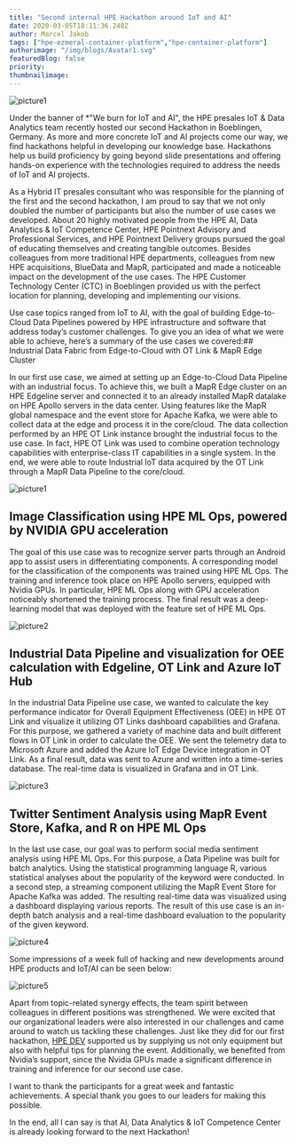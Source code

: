 ```yaml
---
title: "Second internal HPE Hackathon around IoT and AI"
date: 2020-03-05T18:11:36.248Z
author: Marcel Jakob 
tags: ["hpe-ezmeral-container-platform","hpe-container-platform"]
authorimage: "/img/blogs/Avatar1.svg"
featuredBlog: false
priority:
thumbnailimage:
---
```

![picture1](https://hpe-developer-portal.s3.amazonaws.com/uploads/media/2020/1/picture1-1583431980969.png)

Under the banner of *"We burn for IoT and AI", the HPE presales IoT & Data Analytics team recently hosted our second Hackathon in Boeblingen, Germany. As more and more concrete IoT and AI projects come our way, we find hackathons helpful in developing our knowledge base. Hackathons help us build proficiency by going beyond slide presentations and offering hands-on experience with the technologies required to address the needs of IoT and AI projects. 


As a Hybrid IT presales consultant who was responsible for the planning of the first and the second hackathon, I am proud to say that we not only doubled the number of participants but also the number of use cases we developed. About 20 highly motivated people from the HPE AI, Data Analytics & IoT Competence Center, HPE Pointnext Advisory and Professional Services, and HPE Pointnext Delivery groups pursued the goal of educating themselves and creating tangible outcomes. Besides colleagues from more traditional HPE departments, colleagues from new HPE acquisitions, BlueData and MapR, participated and made a noticeable impact on the development of the use cases. The HPE Customer Technology Center (CTC) in Boeblingen provided us with the perfect location for planning, developing and implementing our visions. 

Use case topics ranged from IoT to AI, with the goal of building Edge-to-Cloud Data Pipelines powered by HPE infrastructure and software that address today’s customer challenges. To give you an idea of what we were able to achieve, here’s a summary of the use cases we covered:## Industrial Data Fabric from Edge-to-Cloud with OT Link & MapR Edge Cluster

In our first use case, we aimed at setting up an Edge-to-Cloud Data Pipeline with an industrial focus. To achieve this, we built a MapR Edge cluster on an HPE Edgeline server and connected it to an already installed MapR datalake on HPE Apollo servers in the data center. Using features like the MapR global namespace and the event store for Apache Kafka, we were able to collect data at the edge and process it in the core/cloud. The data collection performed by an HPE OT Link instance brought the industrial focus to the use case. In fact, HPE OT Link was used to combine operation technology capabilities with enterprise-class IT capabilities in a single system. In the end, we were able to route Industrial IoT data acquired by the OT Link through a MapR Data Pipeline to the core/cloud.


![picture1](https://hpe-developer-portal.s3.amazonaws.com/uploads/media/2020/1/picture1-1583268352426.png)

## Image Classification using HPE ML Ops, powered by NVIDIA GPU acceleration

The goal of this use case was to recognize server parts through an Android app to assist users in differentiating components. A corresponding model for the classification of the components was trained using HPE ML Ops. The training and inference took place on HPE Apollo servers, equipped with Nvidia GPUs. In particular, HPE ML Ops along with GPU acceleration noticeably shortened the training process. The final result was a deep-learning model that was deployed with the feature set of HPE ML Ops.


![picture2](https://hpe-developer-portal.s3.amazonaws.com/uploads/media/2020/1/picture2-1583268373183.png)

## Industrial Data Pipeline and visualization for OEE calculation with Edgeline, OT Link and Azure IoT Hub

In the industrial Data Pipeline use case, we wanted to calculate the key performance indicator for Overall Equipment Effectiveness (OEE) in HPE OT Link and visualize it utilizing OT Links dashboard capabilities and Grafana. For this purpose, we gathered a variety of machine data and built different flows in OT Link in order to calculate the OEE. We sent the telemetry data to Microsoft Azure and added the Azure IoT Edge Device integration in OT Link. As a final result, data was sent to Azure and written into a time-series database. The real-time data is visualized in Grafana and in OT Link.


![picture3](https://hpe-developer-portal.s3.amazonaws.com/uploads/media/2020/1/picture3-1583268389028.png)

## Twitter Sentiment Analysis using MapR Event Store, Kafka, and R on HPE ML Ops

In the last use case, our goal was to perform social media sentiment analysis using HPE ML Ops. For this purpose, a Data Pipeline was built for batch analytics. Using the statistical programming language R, various statistical analyses about the popularity of the keyword were conducted. In a second step, a streaming component utilizing the MapR Event Store for Apache Kafka was added. The resulting real-time data was visualized using a dashboard displaying various reports. The result of this use case is an in-depth batch analysis and a real-time dashboard evaluation to the popularity of the given keyword.


![picture4](https://hpe-developer-portal.s3.amazonaws.com/uploads/media/2020/1/picture4-1583268402834.png)

Some impressions of a week full of hacking and new developments around HPE products and IoT/AI can be seen below:

![picture5](https://hpe-developer-portal.s3.amazonaws.com/uploads/media/2020/1/picture5-1583268416136.png)

Apart from topic-related synergy effects, the team spirit between colleagues in different positions was strengthened. We were excited that our organizational leaders were also interested in our challenges and came around to watch us tackling these challenges. Just like they did for our first hackathon, [HPE DEV](https://developer.hpe.com/community) supported us by supplying us not only equipment but also with helpful tips for planning the event. Additionally, we benefited from Nvidia’s support, since the Nvidia GPUs made a significant difference in training and inference for our second use case.

I want to thank the participants for a great week and fantastic achievements. A special thank you goes to our leaders for making this possible.

In the end, all I can say is that AI, Data Analytics & IoT Competence Center is already looking forward to the next Hackathon!

